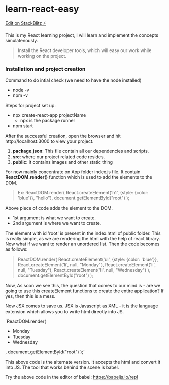 # learn-react-easy

[Edit on StackBlitz ⚡️](https://stackblitz.com/edit/learn-react-easy)


This is my React learning project, I will learn and implement the concepts simulatenously.

>  Install the React developer tools, which will easy our work while working on the project.

### Installation and project creation
Command to do intial check (we need to have the node installed)
- node -v
- npm -v


Steps for project set up:
- npx create-react-app projectName
	 - npx is the package runner
- npm start

After the successful creation, open the browser and hit http://localhost:3000 to view your project.

1. **package.json**: This file contain all our dependencies and scripts.
2. **src**: where our project related code resides.
3. **public**: It contains images and other static thing

For now mainly concentrate on App folder index.js file. It contain **ReactDOM.render()** function which is used to add the elements to the DOM.

> Ex:
ReactDOM.render(
  React.createElement('h1', {style: {color: 'blue'}}, "hello"),
   document.getElementById("root")
);

Above piece of code adds the element to the DOM. 
- 1st argument is what we want to create.
- 2nd argument is where we want to create.

The element with id 'root' is present in the index.html of public folder. This is really simple, as we are rendering the html with the help of react library. Now what if we want to render an unordered list. Then the code becomes as follows:

> ReactDOM.render(
  React.createElement('ul', {style: {color: 'blue'}}, 
  React.createElement('li', null, "Monday"),
  React.createElement('li', null, "Tuesday"),
  React.createElement('li', null, "Wednesday")
  ),
   document.getElementById("root")
);

Now, As soon we see this, the question that comes to our mind is - are we going to use this createElement functions to create the entire application? If yes, then this is a mess.

Now JSX comes to save us. JSX is Javascript as XML - it is the language extension which allows you to write html directly into JS.

`ReactDOM.render(
  <ul>
    <li>Monday</li>
    <li>Tuesday</li>
    <li>Wednesday</li>
  </ul>,
   document.getElementById("root")
);`

This above code is the alternate version. It accepts the html and convert it into JS. The tool that works behind the scene is babel. 

Try the above code in the editor of babel: https://babeljs.io/repl















